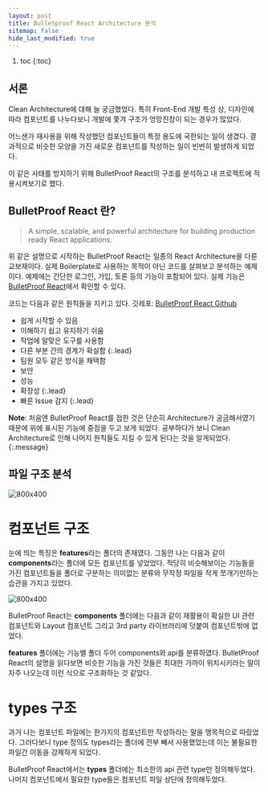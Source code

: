 ```yaml
---
layout: post
title: Bulletproof React Architecture 분석
sitemap: false
hide_last_modified: true
---
```


1. toc
   {:toc}

## 서론

Clean Architecture에 대해 늘 궁금했었다. 특히 Front-End 개발 특성 상, 디자인에 따라 컴포넌트를 나누다보니 개발에 쫓겨 구조가 엉망진창이 되는 경우가 많았다.

어느샌가 재사용을 위해 작성했던 컴포넌트들이 특정 용도에 국한되는 일이 생겼다. 결과적으로 비슷한 모양을 가진 새로운 컴포넌트를 작성하는 일이 빈번히 발생하게 되었다.

이 같은 사태를 방지하기 위해 BulletProof React의 구조를 분석하고 내 프로젝트에 적용시켜보기로 했다.

## BulletProof React 란?

> A simple, scalable, and powerful architecture for building production ready React applications.

위 같은 설명으로 시작하는 BulletProof React는 일종의 React Architecture을 다룬 교보재이다. 실제 Boilerplate로 사용하는 목적이 아닌 코드를 살펴보고 분석하는 예제이다. 예제에는 간단한 로그인, 가입, 토론 등의 기능이 포함되어 있다. 실제 기능은 [BulletProof React]에서 확인할 수 있다.

코드는 다음과 같은 원칙들을 지키고 있다.
깃레포: [BulletProof React Github]

- 쉽게 시작할 수 있음
- 이해하기 쉽고 유지하기 쉬움
- 작업에 알맞은 도구를 사용함
- 다른 부분 간의 경계가 확실함
  {:.lead}
- 팀원 모두 같은 방식을 채택함
- 보안
- 성능
- 확장성
  {:.lead}
- 빠른 Issue 감지
  {:.lead}

**Note**: 처음엔 BulletProof React를 접한 것은 단순히 Architecture가 궁금해서였기 때문에 위에 표시된 기능에 중점을 두고 보게 되었다. 공부하다가 보니 Clean Architecture로 인해 나머지 원칙들도 지킬 수 있게 된다는 것을 알게되었다.
{:.message}

## 파일 구조 분석

![800x400](https://via.placeholder.com/800x400 "Bulletproof React Architecture")

# 컴포넌트 구조

눈에 띄는 특징은 **features**라는 폴더의 존재였다. 그동안 나는 다음과 같이 **components**라는 폴더에 모든 컴포넌트를 넣었었다. 적당히 비슷해보이는 기능들을 가진 컴포넌트들을 폴더로 구분하는 의미없는 분류와 무작정 파일을 작게 쪼개기만하는 습관을 가지고 있었다.

![800x400](https://via.placeholder.com/800x400 "과거 프로젝트의 components 파일")

BulletProof React는 **components** 폴더에는 다음과 같이 재활용이 확실한 UI 관련 컴포넌트와 Layout 컴포넌트 그리고 3rd party 라이브러리에 덧붙여 컴포넌트밖에 없었다.

**features** 폴더에는 기능별 폴더 두어 components와 api를 분류하였다. BulletProof React의 설명을 읽다보면 비슷한 기능을 가진 것들은 최대한 가까이 위치시키라는 말이 자주 나오는데 이런 식으로 구조화하는 것 같았다.

# types 구조

과거 나는 컴포넌트 파일에는 한가지의 컴포넌트만 작성하라는 말을 맹목적으로 따랐었다. 그러다보니 type 정의도 types라는 폴더에 전부 빼서 사용했었는데 이는 불필요한 파일간 이동을 강제하게 되었다.

BulletProof React에서는 **types** 폴더에는 최소한의 api 관련 type만 정의해두었다. 나머지 컴포넌트에서 필요한 type들은 컴포넌트 파일 상단에 정의해두었다.

[BulletProof React]: https://bulletproof-react-app.netlify.app/
[BulletProof React Github]: https://github.com/alan2207/bulletproof-react
